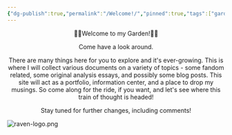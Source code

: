 ```yaml
---
{"dg-publish":true,"permalink":"/Welcome!/","pinned":true,"tags":["gardenEntry"],"noteIcon":"","created":"2025-03-23T09:21:45.631-05:00","updated":"2025-04-05T15:05:34.138-05:00"}
---
```


<center>🪻🌸Welcome to my Garden!📖👋</center>
<p> </p>
<center>Come have a look around.</center>
<p> </p>
<center>There are many things here for you to explore and it's ever-growing. This is where I will collect various documents on a variety of topics - some fandom related, some original analysis essays, and possibly some blog posts. This site will act as a portfolio, information center, and a place to drop my musings. So come along for the ride, if you want, and let's see where this train of thought is headed!</center>
<p> </p>
<p> </p>
<center>Stay tuned for further changes, including comments!</center>


![raven-logo.png](/img/user/raven-logo.png)
